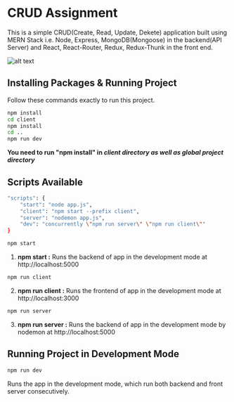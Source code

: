 # CRUD Assignment

This is a simple CRUD(Create, Read, Update, Dekete) application built using MERN Stack i.e. Node, Express, MongoDB(Mongoose) in the backend(API Server) and React, React-Router, Redux, Redux-Thunk in the front end.

![alt text](https://i.imgur.com/VWntG9K.gif "CRUD Assignment GIF")

## Installing Packages & Running Project

Follow these commands exactly to run this project.

```sh
npm install
cd client
npm install
cd ..
npm run dev
```

**You need to run "npm install" in _client directory as well as global project directory_**

## Scripts Available

```sh
"scripts": {
	"start": "node app.js",
	"client": "npm start --prefix client",
	"server": "nodemon app.js",
	"dev": "concurrently \"npm run server\" \"npm run client\""
}

```

```sh
npm start
```
1. **npm start :** Runs the backend of app in the development mode at http://localhost:5000  
```sh
npm run client
```
2. **npm run client :** Runs the frontend of app in the development mode at http://localhost:3000  

```sh
npm run server
```
3. **npm run server :** Runs the backend of app in the development mode by nodemon at http://localhost:5000

## Running Project in Development Mode

```sh
npm run dev
```

Runs the app in the development mode, which run both backend and front server consecutively.
